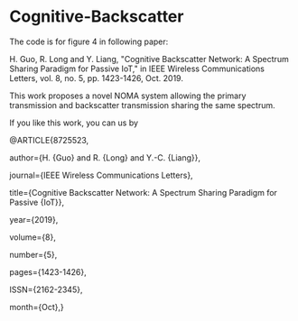 # Cognitive-Backscatter
The code is for figure 4 in following paper:

H. Guo, R. Long and Y. Liang, "Cognitive Backscatter Network: A Spectrum Sharing Paradigm for Passive IoT," in IEEE Wireless Communications Letters, vol. 8, no. 5, pp. 1423-1426, Oct. 2019.

This work proposes a novel NOMA system allowing the primary transmission and backscatter transmission sharing the same spectrum. 

If you like this work, you can us by

@ARTICLE{8725523, 

  author={H. {Guo} and R. {Long} and Y.-C. {Liang}}, 
  
  journal={IEEE Wireless Communications Letters}, 
  
  title={Cognitive Backscatter Network: A Spectrum Sharing Paradigm for Passive {IoT}}, 
  
  year={2019}, 
  
  volume={8}, 
  
  number={5}, 
  
  pages={1423-1426}, 
  
  ISSN={2162-2345}, 
  
  month={Oct},}
